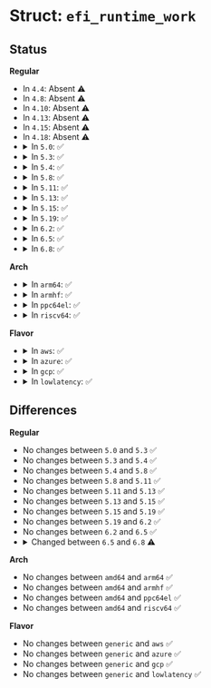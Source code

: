 # Struct: <code>efi_runtime_work</code>

## Status
<b>Regular</b>
<ul>
<li>
In <code>4.4</code>: Absent ⚠️
</li>
<li>
In <code>4.8</code>: Absent ⚠️
</li>
<li>
In <code>4.10</code>: Absent ⚠️
</li>
<li>
In <code>4.13</code>: Absent ⚠️
</li>
<li>
In <code>4.15</code>: Absent ⚠️
</li>
<li>
In <code>4.18</code>: Absent ⚠️
</li>
<li>
<details>
<summary>In <code>5.0</code>: ✅</summary>

```c
struct efi_runtime_work {
    void *arg1;
    void *arg2;
    void *arg3;
    void *arg4;
    void *arg5;
    efi_status_t status;
    struct work_struct work;
    enum efi_rts_ids efi_rts_id;
    struct completion efi_rts_comp;
};
```
</details>
</li>
<li>
<details>
<summary>In <code>5.3</code>: ✅</summary>

```c
struct efi_runtime_work {
    void *arg1;
    void *arg2;
    void *arg3;
    void *arg4;
    void *arg5;
    efi_status_t status;
    struct work_struct work;
    enum efi_rts_ids efi_rts_id;
    struct completion efi_rts_comp;
};
```
</details>
</li>
<li>
<details>
<summary>In <code>5.4</code>: ✅</summary>

```c
struct efi_runtime_work {
    void *arg1;
    void *arg2;
    void *arg3;
    void *arg4;
    void *arg5;
    efi_status_t status;
    struct work_struct work;
    enum efi_rts_ids efi_rts_id;
    struct completion efi_rts_comp;
};
```
</details>
</li>
<li>
<details>
<summary>In <code>5.8</code>: ✅</summary>

```c
struct efi_runtime_work {
    void *arg1;
    void *arg2;
    void *arg3;
    void *arg4;
    void *arg5;
    efi_status_t status;
    struct work_struct work;
    enum efi_rts_ids efi_rts_id;
    struct completion efi_rts_comp;
};
```
</details>
</li>
<li>
<details>
<summary>In <code>5.11</code>: ✅</summary>

```c
struct efi_runtime_work {
    void *arg1;
    void *arg2;
    void *arg3;
    void *arg4;
    void *arg5;
    efi_status_t status;
    struct work_struct work;
    enum efi_rts_ids efi_rts_id;
    struct completion efi_rts_comp;
};
```
</details>
</li>
<li>
<details>
<summary>In <code>5.13</code>: ✅</summary>

```c
struct efi_runtime_work {
    void *arg1;
    void *arg2;
    void *arg3;
    void *arg4;
    void *arg5;
    efi_status_t status;
    struct work_struct work;
    enum efi_rts_ids efi_rts_id;
    struct completion efi_rts_comp;
};
```
</details>
</li>
<li>
<details>
<summary>In <code>5.15</code>: ✅</summary>

```c
struct efi_runtime_work {
    void *arg1;
    void *arg2;
    void *arg3;
    void *arg4;
    void *arg5;
    efi_status_t status;
    struct work_struct work;
    enum efi_rts_ids efi_rts_id;
    struct completion efi_rts_comp;
};
```
</details>
</li>
<li>
<details>
<summary>In <code>5.19</code>: ✅</summary>

```c
struct efi_runtime_work {
    void *arg1;
    void *arg2;
    void *arg3;
    void *arg4;
    void *arg5;
    efi_status_t status;
    struct work_struct work;
    enum efi_rts_ids efi_rts_id;
    struct completion efi_rts_comp;
};
```
</details>
</li>
<li>
<details>
<summary>In <code>6.2</code>: ✅</summary>

```c
struct efi_runtime_work {
    void *arg1;
    void *arg2;
    void *arg3;
    void *arg4;
    void *arg5;
    efi_status_t status;
    struct work_struct work;
    enum efi_rts_ids efi_rts_id;
    struct completion efi_rts_comp;
};
```
</details>
</li>
<li>
<details>
<summary>In <code>6.5</code>: ✅</summary>

```c
struct efi_runtime_work {
    void *arg1;
    void *arg2;
    void *arg3;
    void *arg4;
    void *arg5;
    efi_status_t status;
    struct work_struct work;
    enum efi_rts_ids efi_rts_id;
    struct completion efi_rts_comp;
};
```
</details>
</li>
<li>
<details>
<summary>In <code>6.8</code>: ✅</summary>

```c
struct efi_runtime_work {
    union efi_rts_args *args;
    efi_status_t status;
    struct work_struct work;
    enum efi_rts_ids efi_rts_id;
    struct completion efi_rts_comp;
    const void *caller;
};
```
</details>
</li>
</ul>
<b>Arch</b>
<ul>
<li>
<details>
<summary>In <code>arm64</code>: ✅</summary>

```c
struct efi_runtime_work {
    void *arg1;
    void *arg2;
    void *arg3;
    void *arg4;
    void *arg5;
    efi_status_t status;
    struct work_struct work;
    enum efi_rts_ids efi_rts_id;
    struct completion efi_rts_comp;
};
```
</details>
</li>
<li>
<details>
<summary>In <code>armhf</code>: ✅</summary>

```c
struct efi_runtime_work {
    void *arg1;
    void *arg2;
    void *arg3;
    void *arg4;
    void *arg5;
    efi_status_t status;
    struct work_struct work;
    enum efi_rts_ids efi_rts_id;
    struct completion efi_rts_comp;
};
```
</details>
</li>
<li>
<details>
<summary>In <code>ppc64el</code>: ✅</summary>

```c
struct efi_runtime_work {
    void *arg1;
    void *arg2;
    void *arg3;
    void *arg4;
    void *arg5;
    efi_status_t status;
    struct work_struct work;
    enum efi_rts_ids efi_rts_id;
    struct completion efi_rts_comp;
};
```
</details>
</li>
<li>
<details>
<summary>In <code>riscv64</code>: ✅</summary>

```c
struct efi_runtime_work {
    void *arg1;
    void *arg2;
    void *arg3;
    void *arg4;
    void *arg5;
    efi_status_t status;
    struct work_struct work;
    enum efi_rts_ids efi_rts_id;
    struct completion efi_rts_comp;
};
```
</details>
</li>
</ul>
<b>Flavor</b>
<ul>
<li>
<details>
<summary>In <code>aws</code>: ✅</summary>

```c
struct efi_runtime_work {
    void *arg1;
    void *arg2;
    void *arg3;
    void *arg4;
    void *arg5;
    efi_status_t status;
    struct work_struct work;
    enum efi_rts_ids efi_rts_id;
    struct completion efi_rts_comp;
};
```
</details>
</li>
<li>
<details>
<summary>In <code>azure</code>: ✅</summary>

```c
struct efi_runtime_work {
    void *arg1;
    void *arg2;
    void *arg3;
    void *arg4;
    void *arg5;
    efi_status_t status;
    struct work_struct work;
    enum efi_rts_ids efi_rts_id;
    struct completion efi_rts_comp;
};
```
</details>
</li>
<li>
<details>
<summary>In <code>gcp</code>: ✅</summary>

```c
struct efi_runtime_work {
    void *arg1;
    void *arg2;
    void *arg3;
    void *arg4;
    void *arg5;
    efi_status_t status;
    struct work_struct work;
    enum efi_rts_ids efi_rts_id;
    struct completion efi_rts_comp;
};
```
</details>
</li>
<li>
<details>
<summary>In <code>lowlatency</code>: ✅</summary>

```c
struct efi_runtime_work {
    void *arg1;
    void *arg2;
    void *arg3;
    void *arg4;
    void *arg5;
    efi_status_t status;
    struct work_struct work;
    enum efi_rts_ids efi_rts_id;
    struct completion efi_rts_comp;
};
```
</details>
</li>
</ul>

## Differences
<b>Regular</b>
<ul>
<li>
No changes between <code>5.0</code> and <code>5.3</code> ✅
</li>
<li>
No changes between <code>5.3</code> and <code>5.4</code> ✅
</li>
<li>
No changes between <code>5.4</code> and <code>5.8</code> ✅
</li>
<li>
No changes between <code>5.8</code> and <code>5.11</code> ✅
</li>
<li>
No changes between <code>5.11</code> and <code>5.13</code> ✅
</li>
<li>
No changes between <code>5.13</code> and <code>5.15</code> ✅
</li>
<li>
No changes between <code>5.15</code> and <code>5.19</code> ✅
</li>
<li>
No changes between <code>5.19</code> and <code>6.2</code> ✅
</li>
<li>
No changes between <code>6.2</code> and <code>6.5</code> ✅
</li>
<li>
<details>
<summary>Changed between <code>6.5</code> and <code>6.8</code> ⚠️</summary>
<ul>
<li>
<b>Field added. </b>
<code>union efi_rts_args *args</code>
</li>
<li>
<b>Field added. </b>
<code>const void *caller</code>
</li>
<li>
<b>Field removed. </b>
<code>void *arg1</code>
</li>
<li>
<b>Field removed. </b>
<code>void *arg2</code>
</li>
<li>
<b>Field removed. </b>
<code>void *arg3</code>
</li>
<li>
<b>Field removed. </b>
<code>void *arg4</code>
</li>
<li>
<b>Field removed. </b>
<code>void *arg5</code>
</li>
</ul>
</details>
</li>
</ul>
<b>Arch</b>
<ul>
<li>
No changes between <code>amd64</code> and <code>arm64</code> ✅
</li>
<li>
No changes between <code>amd64</code> and <code>armhf</code> ✅
</li>
<li>
No changes between <code>amd64</code> and <code>ppc64el</code> ✅
</li>
<li>
No changes between <code>amd64</code> and <code>riscv64</code> ✅
</li>
</ul>
<b>Flavor</b>
<ul>
<li>
No changes between <code>generic</code> and <code>aws</code> ✅
</li>
<li>
No changes between <code>generic</code> and <code>azure</code> ✅
</li>
<li>
No changes between <code>generic</code> and <code>gcp</code> ✅
</li>
<li>
No changes between <code>generic</code> and <code>lowlatency</code> ✅
</li>
</ul>
